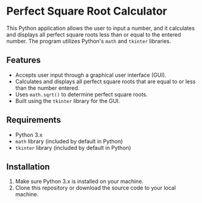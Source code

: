 # Perfect Square Root Calculator

This Python application allows the user to input a number, and it calculates and displays all perfect square roots less than or equal to the entered number. The program utilizes Python's `math` and `tkinter` libraries.

## Features

- Accepts user input through a graphical user interface (GUI).
- Calculates and displays all perfect square roots that are equal to or less than the number entered.
- Uses `math.sqrt()` to determine perfect square roots.
- Built using the `tkinter` library for the GUI.

## Requirements

- Python 3.x
- `math` library (included by default in Python)
- `tkinter` library (included by default in Python)

## Installation

1. Make sure Python 3.x is installed on your machine.
2. Clone this repository or download the source code to your local machine.